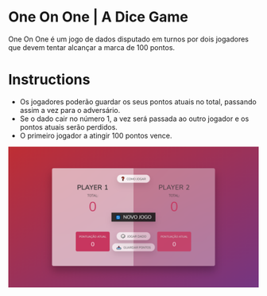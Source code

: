 # One On One | A Dice Game
One On One é um jogo de dados disputado em turnos por dois jogadores que devem tentar alcançar a marca de 100 pontos. 

# Instructions
- Os jogadores poderão guardar os seus pontos atuais no total, passando assim a vez para o adversário.
- Se o dado cair no número 1, a vez será passada ao outro jogador e os pontos atuais serão perdidos.
- O primeiro jogador a atingir 100 pontos vence.

![Game preview](one-on-one.png)
